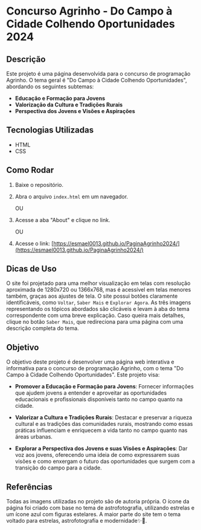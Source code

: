# Concurso Agrinho - Do Campo à Cidade Colhendo Oportunidades 2024

## Descrição
Este projeto é uma página desenvolvida para o concurso de programação Agrinho. O tema geral é "Do Campo à Cidade Colhendo Oportunidades", abordando os seguintes subtemas:
- **Educação e Formação para Jovens**
- **Valorização da Cultura e Tradições Rurais**
- **Perspectiva dos Jovens e Visões e Aspirações**

## Tecnologias Utilizadas
- HTML
- CSS

## Como Rodar
1. Baixe o repositório.
2. Abra o arquivo `index.html` em um navegador.

   OU
   
3. Acesse a aba "About" e clique no link.

   OU

4. Acesse o link: [https://esmael0013.github.io/PaginaAgrinho2024/](https://esmael0013.github.io/PaginaAgrinho2024/)

## Dicas de Uso
O site foi projetado para uma melhor visualização em telas com resolução aproximada de 1280x720 ou 1366x768, mas é acessível em telas menores também, graças aos ajustes de tela. O site possui botões claramente identificáveis, como `Voltar`, `Saber Mais` e `Explorar Agora`. As três imagens representando os tópicos abordados são clicáveis e levam à aba do tema correspondente com uma breve explicação. Caso queira mais detalhes, clique no botão `Saber Mais`, que redireciona para uma página com uma descrição completa do tema.

## Objetivo
O objetivo deste projeto é desenvolver uma página web interativa e informativa para o concurso de programação Agrinho, com o tema "Do Campo à Cidade Colhendo Oportunidades". Este projeto visa:

- **Promover a Educação e Formação para Jovens**: Fornecer informações que ajudem jovens a entender e aproveitar as oportunidades educacionais e profissionais disponíveis tanto no campo quanto na cidade.

- **Valorizar a Cultura e Tradições Rurais**: Destacar e preservar a riqueza cultural e as tradições das comunidades rurais, mostrando como essas práticas influenciam e enriquecem a vida tanto no campo quanto nas áreas urbanas.

- **Explorar a Perspectiva dos Jovens e suas Visões e Aspirações**: Dar voz aos jovens, oferecendo uma ideia de como expressarem suas visões e como enxergam o futuro das oportunidades que surgem com a transição do campo para a cidade.

## Referências
Todas as imagens utilizadas no projeto são de autoria própria.
O ícone da página foi criado com base no tema de astrofotografia, utilizando estrelas e um ícone azul com figuras estelares.
A maior parte do site tem o tema voltado para estrelas, astrofotografia e modernidade✨💫.
